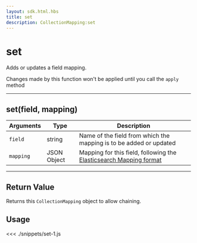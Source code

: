 ```yaml
---
layout: sdk.html.hbs
title: set
description: CollectionMapping:set
---
```


# set

Adds or updates a field mapping.

<div class="alert alert-info">
Changes made by this function won't be applied until you call the <code>apply</code> method
</div>

---

## set(field, mapping)

| Arguments | Type        | Description                                                                                                                                    |
| --------- | ----------- | ---------------------------------------------------------------------------------------------------------------------------------------------- |
| `field`   | string      | Name of the field from which the mapping is to be added or updated                                                                             |
| `mapping` | JSON Object | Mapping for this field, following the [Elasticsearch Mapping format](https://www.elastic.co/guide/en/elasticsearch/reference/5.x/mapping.html) |

---

## Return Value

Returns this `CollectionMapping` object to allow chaining.

## Usage

<<< ./snippets/set-1.js
